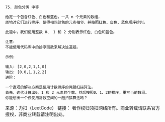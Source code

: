 
```text
75. 颜色分类 中等

给定一个包含红色、白色和蓝色，一共 n 个元素的数组，
原地对它们进行排序，使得相同颜色的元素相邻，并按照红色、白色、蓝色顺序排列。

此题中，我们使用整数 0、 1 和 2 分别表示红色、白色和蓝色。

注意:
不能使用代码库中的排序函数来解决这道题。

示例:

输入: [2,0,2,1,1,0]
输出: [0,0,1,1,2,2]
进阶：

一个直观的解决方案是使用计数排序的两趟扫描算法。
首先，迭代计算出0、1 和 2 元素的个数，然后按照0、1、2的排序，重写当前数组。
你能想出一个仅使用常数空间的一趟扫描算法吗？
```
来源：力扣（LeetCode）
链接： [](https://leetcode-cn.com/problems/sort-colors)
著作权归领扣网络所有。商业转载请联系官方授权，非商业转载请注明出处。